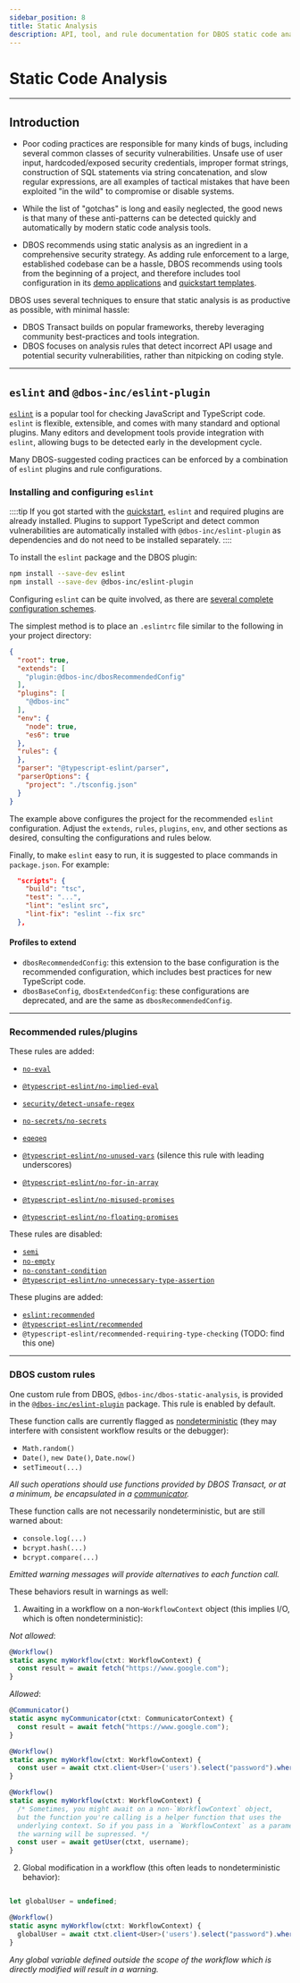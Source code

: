 ```yaml
---
sidebar_position: 8
title: Static Analysis
description: API, tool, and rule documentation for DBOS static code analysis
---
```


# Static Code Analysis

---

## Introduction

- Poor coding practices are responsible for many kinds of bugs, including several common classes of security vulnerabilities.
Unsafe use of user input, hardcoded/exposed security credentials, improper format strings, construction of SQL statements via string concatenation, and slow regular expressions, are all examples of tactical mistakes that have been exploited "in the wild" to compromise or disable systems.
- While the list of "gotchas" is long and easily neglected, the good news is that many of these anti-patterns can be detected quickly and automatically by modern static code analysis tools.

- DBOS recommends using static analysis as an ingredient in a comprehensive security strategy.  As adding rule enforcement to a large, established codebase can be a hassle, DBOS recommends using tools from the beginning of a project, and therefore includes tool configuration in its [demo applications](https://github.com/dbos-inc/dbos-demo-apps) and [quickstart templates](../getting-started/quickstart.md).

DBOS uses several techniques to ensure that static analysis is as productive as possible, with minimal hassle:
* DBOS Transact builds on popular frameworks, thereby leveraging community best-practices and tools integration.
* DBOS focuses on analysis rules that detect incorrect API usage and potential security vulnerabilities, rather than nitpicking on coding style.

---

## `eslint` and `@dbos-inc/eslint-plugin`

[`eslint`](https://eslint.org/) is a popular tool for checking JavaScript and TypeScript code.  `eslint` is flexible, extensible, and comes with many standard and optional plugins.  Many editors and development tools provide integration with `eslint`, allowing bugs to be detected early in the development cycle.

Many DBOS-suggested coding practices can be enforced by a combination of `eslint` plugins and rule configurations.

### Installing and configuring `eslint`

::::tip
If you got started with the [quickstart](../getting-started/quickstart.md), `eslint` and required plugins are already installed.
Plugins to support TypeScript and detect common vulnerabilities are automatically installed with `@dbos-inc/eslint-plugin` as dependencies and do not need to be installed separately.
::::

To install the `eslint` package and the DBOS plugin:
```bash
npm install --save-dev eslint
npm install --save-dev @dbos-inc/eslint-plugin
```

Configuring `eslint` can be quite involved, as there are [several complete configuration schemes](https://eslint.org/docs/latest/use/configure/configuration-files#configuration-file-formats).

The simplest method is to place an `.eslintrc` file similar to the following in your project directory:
```json
{
  "root": true,
  "extends": [
    "plugin:@dbos-inc/dbosRecommendedConfig"
  ],
  "plugins": [
    "@dbos-inc"
  ],
  "env": {
    "node": true,
    "es6": true
  },
  "rules": {
  },
  "parser": "@typescript-eslint/parser",
  "parserOptions": {
    "project": "./tsconfig.json"
  }
}
```

The example above configures the project for the recommended `eslint` configuration.  Adjust the `extends`, `rules`, `plugins`, `env`, and other sections as desired, consulting the configurations and rules below.

Finally, to make `eslint` easy to run, it is suggested to place commands in `package.json`.  For example:
```json
  "scripts": {
    "build": "tsc",
    "test": "...",
    "lint": "eslint src",
    "lint-fix": "eslint --fix src"
  },
```

#### Profiles to extend

* `dbosRecommendedConfig`: this extension to the base configuration is the recommended configuration, which includes best practices for new TypeScript code.
* `dbosBaseConfig`, `dbosExtendedConfig`: these configurations are deprecated, and are the same as `dbosRecommendedConfig`.

---

### Recommended rules/plugins

These rules are added:
- [`no-eval`](https://eslint.org/docs/latest/rules/no-eval)
- [`@typescript-eslint/no-implied-eval`](https://eslint.org/docs/latest/rules/no-implied-eval)
- [`security/detect-unsafe-regex`](https://github.com/eslint-community/eslint-plugin-security/blob/HEAD/docs/rules/detect-unsafe-regex.md)
- [`no-secrets/no-secrets`](https://www.npmjs.com/package/eslint-plugin-no-secrets/v/0.1.2)

- [`eqeqeq`](https://eslint.org/docs/latest/rules/eqeqeq)
- [`@typescript-eslint/no-unused-vars`](https://typescript-eslint.io/rules/no-unused-vars/) (silence this rule with leading underscores)
- [`@typescript-eslint/no-for-in-array`](https://typescript-eslint.io/rules/no-for-in-array/)
- [`@typescript-eslint/no-misused-promises`](https://typescript-eslint.io/rules/no-misused-promises/)
- [`@typescript-eslint/no-floating-promises`](https://typescript-eslint.io/rules/no-floating-promises/)

These rules are disabled:
- [`semi`](https://eslint.org/docs/latest/rules/semi)
- [`no-empty`](https://eslint.org/docs/latest/rules/no-empty)
- [`no-constant-condition`](https://eslint.org/docs/latest/rules/no-constant-condition)
- [`@typescript-eslint/no-unnecessary-type-assertion`](https://typescript-eslint.io/rules/no-unnecessary-type-assertion/)

These plugins are added:
- [`eslint:recommended`](https://github.com/eslint/eslint/blob/main/packages/js/src/configs/eslint-recommended.js)
- [`@typescript-eslint/recommended`](https://github.com/typescript-eslint/typescript-eslint/blob/main/packages/eslint-plugin/src/configs/recommended.ts)
- `@typescript-eslint/recommended-requiring-type-checking` (TODO: find this one)

---

### DBOS custom rules

One custom rule from DBOS, `@dbos-inc/dbos-static-analysis`, is provided in the [`@dbos-inc/eslint-plugin`](https://github.com/dbos-inc/eslint-plugin) package.  This rule is enabled by default.

These function calls are currently flagged as [nondeterministic](https://docs.dbos.dev/tutorials/workflow-tutorial#determinism) (they may interfere with consistent workflow results or the debugger):

- `Math.random()`
- `Date()`, `new Date()`, `Date.now()`
- `setTimeout(...)`

*All such operations should use functions provided by DBOS Transact, or at a minimum, be encapsulated in a [communicator](../tutorials/communicator-tutorial).*

These function calls are not necessarily nondeterministic, but are still warned about:

- `console.log(...)`
- `bcrypt.hash(...)`
- `bcrypt.compare(...)`

*Emitted warning messages will provide alternatives to each function call.*

These behaviors result in warnings as well:

1. Awaiting in a workflow on a non-`WorkflowContext` object (this implies I/O, which is often nondeterministic):

*Not allowed*:

```ts
@Workflow()
static async myWorkflow(ctxt: WorkflowContext) {
  const result = await fetch("https://www.google.com");
}
```

*Allowed*:

```ts
@Communicator()
static async myCommunicator(ctxt: CommunicatorContext) {
  const result = await fetch("https://www.google.com");
}
```

```ts
@Workflow()
static async myWorkflow(ctxt: WorkflowContext) {
  const user = await ctxt.client<User>('users').select("password").where({ username }).first();
}
```

```ts
@Workflow()
static async myWorkflow(ctxt: WorkflowContext) {
  /* Sometimes, you might await on a non-`WorkflowContext` object,
  but the function you're calling is a helper function that uses the
  underlying context. So if you pass in a `WorkflowContext` as a parameter,
  the warning will be supressed. */
  const user = await getUser(ctxt, username);
}
```

2. Global modification in a workflow (this often leads to nondeterministic behavior):

```ts

let globalUser = undefined;

@Workflow()
static async myWorkflow(ctxt: WorkflowContext) {
  globalUser = await ctxt.client<User>('users').select("password").where({ username }).first();
}
```

*Any global variable defined outside the scope of the workflow which is directly modified will result in a warning.*
